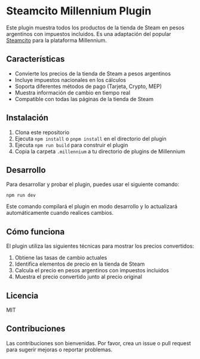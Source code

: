 # Steamcito Millennium Plugin

Este plugin muestra todos los productos de la tienda de Steam en pesos argentinos con impuestos incluidos. Es una adaptación del popular [Steamcito](https://steamcito.com.ar/) para la plataforma Millennium.

## Características

- Convierte los precios de la tienda de Steam a pesos argentinos
- Incluye impuestos nacionales en los cálculos
- Soporta diferentes métodos de pago (Tarjeta, Crypto, MEP)
- Muestra información de cambio en tiempo real
- Compatible con todas las páginas de la tienda de Steam

## Instalación

1. Clona este repositorio
2. Ejecuta `npm install` o `pnpm install` en el directorio del plugin
3. Ejecuta `npm run build` para construir el plugin
4. Copia la carpeta `.millennium` a tu directorio de plugins de Millennium

## Desarrollo

Para desarrollar y probar el plugin, puedes usar el siguiente comando:

```
npm run dev
```

Este comando compilará el plugin en modo desarrollo y lo actualizará automáticamente cuando realices cambios.

## Cómo funciona

El plugin utiliza las siguientes técnicas para mostrar los precios convertidos:

1. Obtiene las tasas de cambio actuales
2. Identifica elementos de precio en la tienda de Steam
3. Calcula el precio en pesos argentinos con impuestos incluidos
4. Muestra el precio convertido junto al precio original

## Licencia

MIT

## Contribuciones

Las contribuciones son bienvenidas. Por favor, crea un issue o pull request para sugerir mejoras o reportar problemas.